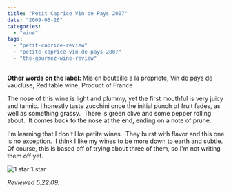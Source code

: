 ```yaml
---
title: "Petit Caprice Vin de Pays 2007"
date: "2009-05-26"
categories:
  - "wine"
tags:
  - "petit-caprice-review"
  - "petite-caprice-vin-de-pays-2007"
  - "the-gourmez-wine-review"
---
```


**Other words on the label:** Mis en bouteille a la propriete, Vin de pays de vaucluse, Red table wine, Product of France

The nose of this wine is light and plummy, yet the first mouthful is very juicy and tannic. I honestly taste zucchini once the initial punch of fruit fades, as well as something grassy.  There is green olive and some pepper rolling about.  It comes back to the nose at the end, ending on a note of prune.

I'm learning that I don't like petite wines.  They burst with flavor and this one is no exception.  I think I like my wines to be more down to earth and subtle.  Of course, this is based off of trying about three of them, so I'm not writing them off yet.




<div class="caption">

![1 star](http://s3.amazonaws.com/thegourmez-wpmedia/2009/04/rating_olive1.gif "rating_olive1") 1 star</div>


_Reviewed 5.22.09._
